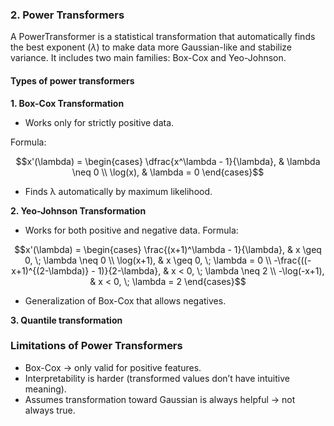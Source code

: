 ### 2. Power Transformers
 A PowerTransformer is a statistical transformation that automatically finds the best exponent $(λ)$ to make data more Gaussian-like and stabilize variance.
It includes two main families: Box-Cox and Yeo-Johnson.

#### Types of power transformers

**1. Box-Cox Transformation**

- Works only for strictly positive data.

Formula: 

$$x'(\lambda) =
\begin{cases}
\dfrac{x^\lambda - 1}{\lambda}, & \lambda \neq 0 \\
\log(x), & \lambda = 0
\end{cases}$$

- Finds λ automatically by maximum likelihood.

**2. Yeo-Johnson Transformation**

- Works for both positive and negative data.
Formula:

$$x'(\lambda) =
\begin{cases}
\frac{(x+1)^\lambda - 1}{\lambda}, & x \geq 0, \; \lambda \neq 0 \\
\log(x+1), & x \geq 0, \; \lambda = 0 \\
-\frac{((-x+1)^{(2-\lambda)} - 1)}{2-\lambda}, & x < 0, \; \lambda \neq 2 \\
-\log(-x+1), & x < 0, \; \lambda = 2
\end{cases}$$

- Generalization of Box-Cox that allows negatives.

**3. Quantile transformation**



### Limitations of Power Transformers
- Box-Cox → only valid for positive features.
- Interpretability is harder (transformed values don’t have intuitive meaning).
- Assumes transformation toward Gaussian is always helpful → not always true.